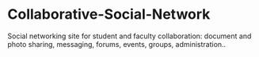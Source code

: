 Collaborative-Social-Network
============================

Social networking site for student and faculty collaboration: document and photo sharing, messaging, forums, events, groups, administration..